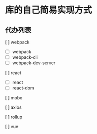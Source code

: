 # 库的自己简易实现方式

## 代办列表

[ ] webpack

- [ ] webpack
- [ ] webpack-cli
- [ ] webpack-dev-server
  
[ ] react

- [ ] react
- [ ] react-dom

[ ] mobx

[ ] axios

[ ] rollup

[ ] vue
